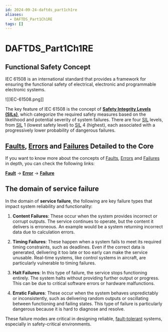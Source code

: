 ```yaml
---
id: 2024-09-24-daftds_part1ch1re
aliases:
  - DAFTDS_Part1Ch1RE
tags: []
---
```


# DAFTDS_Part1Ch1RE

## Functional Safety Concept

IEC 61508 is an international standard that provides a framework for ensuring the functional safety of electrical, electronic and programmable electronic systems.

![[IEC-61508.png]]

The key feature of IEC 61508 is the concept of [**Safety Integrity Levels (SILs)**](2024-09-24-sil.md), which categorize the required safety measures based on the likelihood and potential severity of system failures. There are four [SIL](2024-09-24-sil.md) levels, from [SIL](2024-09-24-sil.md) 1 (lowest safety level) to [SIL](2024-09-24-sil.md) 4 (highest), each associated with a progressively lower probability of dangerous failures.

## [Faults](2024-09-24-fault.md), [Errors](2024-09-24-error.md) and [Failures](2024-09-24-failure.md) Detailed to the Core

If you want to know more about the concepts of [Faults](2024-09-24-fault.md), [Errors](2024-09-24-error.md) and [Failures](2024-09-24-failure.md) in depth, you can check the following links:

**[Fault](2024-09-24-fault.md)** -> **[Error](2024-09-24-error.md)** -> **[Failure](2024-09-24-failure.md)**

## The domain of service failure

In the domain of **service failure**, the following are key failure types that impact system reliability and functionality:

1. **Content Failures**: These occur when the system provides incorrect or corrupt outputs. The service continues to operate, but the content it delivers is erroneous. An example would be a system returning incorrect data due to calculation errors.

2. **Timing Failures**: These happen when a system fails to meet its required timing constraints, such as deadlines. Even if the correct data is generated, delivering it too late or too early can make the service unusable. Real-time systems, like control systems in aircraft, are particularly vulnerable to timing failures.

3. **Halt Failures**: In this type of failure, the service stops functioning entirely. The system halts without providing further output or progress. This can be due to critical software errors or hardware malfunctions.

4. **Erratic Failures**: These occur when the system behaves unpredictably or inconsistently, such as delivering random outputs or oscillating between functioning and failing states. This type of failure is particularly dangerous because it is hard to diagnose and resolve.

These failure modes are critical in designing reliable, [fault-tolerant](2024-09-10-fault-tolerance.md) systems, especially in safety-critical environments.

